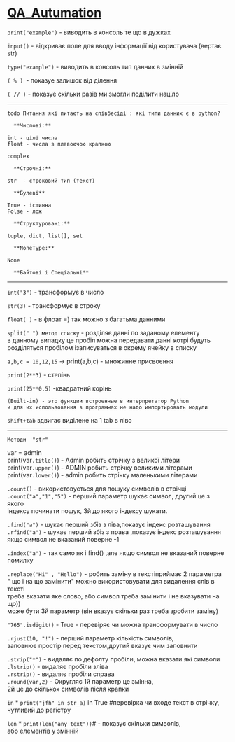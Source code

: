 # [QA_Autumation]()

`print("example")` - виводить в консоль те що в дужках

`input()` - відкриває поле для вводу інформації від користувача (вертає str)

`type("example")` - виводить в консоль тип данних в змінній

`( % ) `- показуе залишок від ділення

`( // )` - показуе скільки разів ми змогли поділити націло  

---
    todo Питання які питають на співбесіді : які типи данних є в python?

      **Числові:** 
    
    int - цілі числа  
    float - числа з плавоючою крапкою
    
    complex

      **Строчні:** 
    
    str  - строковий тип (текст) 

      **Булеві**
    
    True - істинна
    Folse - лож 

      **Структуровані:** 

    tuple, dict, list[], set  

      **NoneType:**

    None  

      **Байтові і Спеціальні**   
---

`int("3")` - трансформує в число

`str(3)` - трансформує в строку

`float( )` - в флоат =) так можно з багатьма данними

`split(" ") метод списку` - розділяє данні по заданому елементу  
в данному випадку це пробіл можна передавати данні котрі будуть  
розділяться пробілом ізаписуваться в окрему ячейку в списку  

`a,b,c = 10,12,15`  ->  print(a,b,c) - множинне присвоєння  

`print(2**3)` - степінь  

`print(25**0.5)` -квадратний корінь

    (Built-in) - это функции встроенные в интерпретатор Python
    и для их использования в программах не надо импортировать модули

`shift+tab` здвигає виділене на 1 tab в ліво  

---
    Методи  "str"
var = admin  
print(var`.title()`) - Admin робить стрічку з великої літери  
print(var`.upper()`) - ADMIN  робить стрічку великими літерами  
print(var`.lower()`) - admin  робить стрічку маленькими літерами  

`.count()` - використовується для пошуку символів в стрічці  
`.count("a","1","5")` - перший параметр шукає символ, другий це з якого  
індексу починати пошук, 3й до якого індексу шукати.  

`.find("а")` - шукає перший збіз з ліва,показує індекс розташування  
`.rfind("а")` - шукає перший збіз з права ,показує індекс розташування  
якщо символ не вказаний поверне -1

`.index("а")` - так само як і find() ,але якщо символ не вказаний 
поверне помилку  

`.replace("Hi" , "Hello")` - робить заміну в текстіприймає 2 параметра  
" що і на що замінити" можно використовувати для видалення слів в тексті  
треба вказати яке слово, або символ треба замінити і не вказувати на що))  
може бути 3й параметр (він вказує скільки раз треба зробити заміну)

`"765".isdigit()` - True - перевіряє чи можна трансформувати в число

`.rjust(10, "!")` - перший параметр кількість символів,  
заповнює простір перед текстом,другий вказує чим заповнити  

`.strip("*")` - видаляє по дефолту пробіли, можна вказати які символи  
`.lstrip()` - видаляє пробіли зліва  
`.rstrip()` - видаляє пробіли справа     
`.round(var,2)` - Округляє 1й параметр це змінна,  
2й це до скількох символів після крапки  

`in` * `print("jfh" in str_a)` in True #перевірка чи входе текст в стрічку,  
чутливий до регістру

`len` * `print(len("any text"))`#  - показує скільки символів,  
або елементів у змінній
















